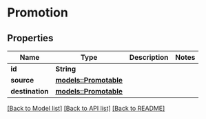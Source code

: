 # Promotion

## Properties

Name | Type | Description | Notes
------------ | ------------- | ------------- | -------------
**id** | **String** |  | 
**source** | [**models::Promotable**](Promotable.md) |  | 
**destination** | [**models::Promotable**](Promotable.md) |  | 

[[Back to Model list]](../README.md#documentation-for-models) [[Back to API list]](../README.md#documentation-for-api-endpoints) [[Back to README]](../README.md)


